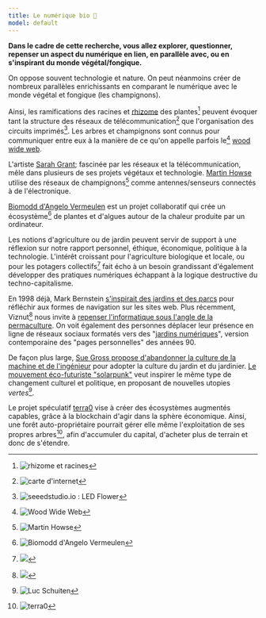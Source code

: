 ```yaml
---
title: Le numérique bio 🌱
model: default
---
```


**Dans le cadre de cette recherche, vous allez explorer, questionner, repenser un aspect du numérique en lien, en parallèle avec, ou en s'inspirant du monde végétal/fongique.**

On oppose souvent technologie et nature. On peut néanmoins créer de nombreux parallèles enrichissants en comparant le numérique avec le monde végétal et fongique (les champignons).

Ainsi, les ramifications des racines et [rhizome](https://fr.wikipedia.org/wiki/Rhizome) des plantes[^2] peuvent évoquer tant la structure des réseaux de télécommunication[^4] que l'organisation des circuits imprimés[^3]. Les arbres et champignons sont connus pour communiquer entre eux à la manière de ce qu'on appelle parfois le[^5] [wood wide web](https://fr.wikipedia.org/wiki/R%C3%A9seau_mycorhizien).

L'artiste [Sarah Grant](https://www.chootka.com/projects/); fascinée par les réseaux et la télécommunication, mêle dans plusieurs de ses projets végétaux et technologie. [Martin Howse](http://www.1010.co.uk/org/radiomycelium.html) utilise des réseaux de champignons[^6] comme antennes/senseurs connectés à de l'électronique.

[Biomodd d'Angelo Vermeulen](http://www.angelovermeulen.net/?portfolio=biomodd) est un projet collaboratif qui crée un écosystème[^7] de plantes et d'algues autour de la chaleur produite par un ordinateur.

Les notions d'agriculture ou de jardin peuvent servir de support à une réflexion sur notre rapport personnel, éthique, économique, politique à la technologie. L'intérêt croissant pour l'agriculture biologique et locale, ou pour les potagers collectifs[^8] fait écho à un besoin grandissant d'également développer des pratiques numériques échappant à la logique destructive du techno-capitalisme. 

En 1998 déjà, Mark Bernstein [s'inspirait des jardins et des parcs](https://www.eastgate.com/garden/) pour réfléchir aux formes de navigation sur les sites web. Plus récemment, Viznut[^10] nous invite à [repenser l'informatique sous l'angle de la permaculture](https://www.eastgate.com/garden/). On voit également des personnes déplacer leur présence en ligne de réseaux sociaux formatés vers des "[jardins numériques](https://www.technologyreview.com/2020/09/03/1007716/digital-gardens-let-you-cultivate-your-own-little-bit-of-the-internet/)", version contemporaine des "pages personnelles" des années 90. 

De façon plus large, [Sue Gross propose d'abandonner la culture de la machine et de l'ingénieur](https://www.opendemocracy.net/en/opendemocracyuk/to-build-a-new-world-we-need-less-machine-mind-and-more-garden-mind/) pour adopter la culture du jardin et du jardinier. [Le mouvement éco-futuriste "solarpunk"](https://www.thejaymo.net/long-form/solarpunk-rusted-chrome/) veut inspirer le même type de changement culturel et politique, en proposant de nouvelles utopies _vertes_[^1].

Le projet spéculatif [terra0](https://www.terra0.org/) vise à créer des écosystèmes augmentés capables, grâce à la blockchain d'agir dans la sphère économique. Ainsi, une forêt auto-propriétaire pourrait gérer elle même l'exploitation de ses propres arbres[^9], afin d'accumuler du capital, d'acheter plus de terrain et donc de s'étendre.

[^1]: ![Luc Schuiten](ville-resiliente_img1_web.jpg)
[^2]: ![rhizome et racines](running-bamboo-rhizome-lg_web.jpg)
[^3]: ![seeedstudio.io : LED Flower](seeedstudio.io_LED-Flower_web.jpg)
[^4]: ![carte d'internet](internetmap_web.jpg)
[^5]: ![Wood Wide Web](www.jpg)
[^6]: ![Martin Howse](martinhowse_web.jpg)
[^7]: ![Biomodd d'Angelo Vermeulen](Biomodd-ATH1_web.jpg)
[^8]: ![](potager_web.jpg)
[^9]: ![terra0](terra0_web.jpg)
[^10]: ![](marieke_soilclock.jpg)